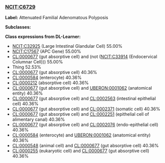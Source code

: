 
### [NCIT:C6729](http://purl.obolibrary.org/obo/NCIT_C6729)
**Label:** Attenuated Familial Adenomatous Polyposis

**Subclasses:** 

**Class expressions from DL-Learner:**

- [NCIT:C32925](http://purl.obolibrary.org/obo/NCIT_C32925) (Large Intestinal Glandular Cell) 55.00%
- [NCIT:C17567](http://purl.obolibrary.org/obo/NCIT_C17567) (APC Gene) 55.00%
- [CL:0000677](http://purl.obolibrary.org/obo/CL_0000677) (gut absorptive cell) and (not ([NCIT:C33914](http://purl.obolibrary.org/obo/NCIT_C33914) (Endocervical Columnar Cell))) 55.00%
- Thing 52.53%
- [CL:0000677](http://purl.obolibrary.org/obo/CL_0000677) (gut absorptive cell) 40.36%
- [CL:0000584](http://purl.obolibrary.org/obo/CL_0000584) (enterocyte) 40.36%
- [CL:0000212](http://purl.obolibrary.org/obo/CL_0000212) (absorptive cell) 40.36%
- [CL:0000677](http://purl.obolibrary.org/obo/CL_0000677) (gut absorptive cell) and [UBERON:0001062](http://purl.obolibrary.org/obo/UBERON_0001062) (anatomical entity) 40.36%
- [CL:0000677](http://purl.obolibrary.org/obo/CL_0000677) (gut absorptive cell) and [CL:0002563](http://purl.obolibrary.org/obo/CL_0002563) (intestinal epithelial cell) 40.36%
- [CL:0000677](http://purl.obolibrary.org/obo/CL_0000677) (gut absorptive cell) and [CL:0002371](http://purl.obolibrary.org/obo/CL_0002371) (somatic cell) 40.36%
- [CL:0000677](http://purl.obolibrary.org/obo/CL_0000677) (gut absorptive cell) and [CL:0002251](http://purl.obolibrary.org/obo/CL_0002251) (epithelial cell of alimentary canal) 40.36%
- [CL:0000677](http://purl.obolibrary.org/obo/CL_0000677) (gut absorptive cell) and [CL:0002076](http://purl.obolibrary.org/obo/CL_0002076) (endo-epithelial cell) 40.36%
- [CL:0000584](http://purl.obolibrary.org/obo/CL_0000584) (enterocyte) and [UBERON:0001062](http://purl.obolibrary.org/obo/UBERON_0001062) (anatomical entity) 40.36%
- [CL:0000548](http://purl.obolibrary.org/obo/CL_0000548) (animal cell) and [CL:0000677](http://purl.obolibrary.org/obo/CL_0000677) (gut absorptive cell) 40.36%
- [CL:0000255](http://purl.obolibrary.org/obo/CL_0000255) (eukaryotic cell) and [CL:0000677](http://purl.obolibrary.org/obo/CL_0000677) (gut absorptive cell) 40.36%


